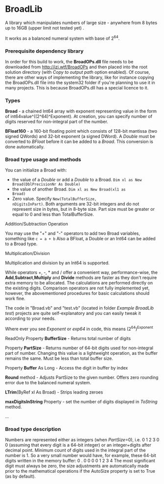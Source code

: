 # BroadLib
A library which manipulates numbers of large size - anywhere from 8 bytes up to 16GB (upper limit not tested yet) . 

It works as a balanced numeral system with base of 2<sup>64</sup>.

<h3>Prerequisite dependency library</h3>

In order for this build to work, the <b>BroadOPs.dll</b> file needs to be downloaded from http://izi.wtf/BroadOPs and then placed into the root solution directory (with <i>Copy to output path</i> option enabled).  Of course, there are other ways of implementing the library, like for instance copying the BroadOPs.dll file into the system32 folder if you're planning to use it in many projects.
This is because BroadOPs.dll has a special licence to it.

<h3>Types</h3> 

<b>Broad</b> - a chained Int64 array with exponent representing value in the form of int64value^((2^64)^Exponent).
At creation, you can specify number of digits reserved for non-integral part of the number. 

<b>BFloat160</b> - a 160-bit floating point which consists of 128-bit mantissa (two signed QWords) and 32-bit exponent (a signed DWord).
A <i>Double</i> must be converted to <i>BFloat</i> before it can be added to a <i>Broad</i>.  This conversion is done automatically.

<h3>Broad type usage and methods</h3>

You can initialize a Broad with:
- the value of a <i>Double</i> or add a <i>Double</i> to a Broad. <code>Dim xl as New Broad(DblPrecisionNr As Double)</code>
- the value of another Broad. <code>Dim xl as New Broad(xl1 as Broad)</code>
- Zero value. Specify <code>New(TotalBufferSize, nDigitsInPart)</code>. Both arguments are 32-bit integers and do not represent size in bytes, but in 8-byte size. Part size must be greater or equal to 0 and less than TotalBufferSize.

Addition/Subtraction Operation

You may use the "+" and "-" operators to add two Broad variables, something like <code>c = a + b</code>
Also a BFloat, a Double or an Int64 can be added to a Broad type.

Multiplication/Division 

Multiplication and division by an Int64 is supported.


While operators +, -, * and / offer a convenient way, performance-wise, the <b>Add</b>,<b>Subtract</b>,<b>Multiply</b> and <b>Divide</b> methods are faster as they don't require extra memory to be allocated.  The calculations are performed directly on the existing digits.
Comparison operators are not fully implemented yet, however, the abovementioned procedures for basic calculations should work fine.

The code in "Broad.vb" and "test.vb" (located in folder <i>Example BroadLib test</i>) projects are quite self-explanatory and you can easily tweak it according to your needs.

Where ever you see <i>Exponent</i> or <i>exp64</i> in code, this means (2<sup>64</sup>)<sup>Exponent</sup> 

ReadOnly Property <b>BufferSize</b> - Returns total number of digits

Property <b>PartSize</b> - Returns number of 64-bit digits used for non-integral part of number. Changing this value is a lightweight operation, as the buffer remains the same.  Must be less than total buffer size.

Property <b>Buffer</b> As Long - Access the digit in buffer by index

 <b>Round</b> method - Adjusts PartSize to the given number.  Offers zero rounding error due to the balanced numeral system.

<b>LTrim</b>(ByRef xl As Broad) - Strips leading zeroes

<b>maxDigitsInString</b> Property - set the number of digits displayed in <i>ToString</i> method. 

...

<h3>Broad type description</h3>

Numbers are represented either as integers (when <i>PartSize</I>=0), i.e. 0 1 2 3 0 0 (assuming that every digit is a 64-bit integer) or an integer+digits after decimal point. Minimum count of digits used in the integral part of the number is 1. So a very small number would have, for example, these 64-bit digits written in the memory buffer:  0 . 0 0 0 0 1 2 3 4
The most significant digit must always be zero, the size adjustments are automatically made prior to the mathematical operations if the AutoSize property is set to True (as by default).
